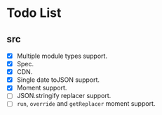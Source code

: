 # Todo List

## src

- [x] Multiple module types support.
- [x] Spec.
- [x] CDN.
- [x] Single date toJSON support.
- [x] Moment support.
- [ ] JSON.stringify replacer support.
- [ ] `run`, `override` and `getReplacer` moment support.
